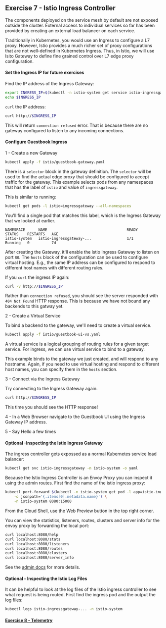 ## Exercise 7 - Istio Ingress Controller

The components deployed on the service mesh by default are not exposed outside the cluster. External access to individual services so far has been provided by creating an external load balancer on each service.

Traditionally in Kubernetes, you would use an Ingress to configure a L7 proxy. However, Istio provides a much richer set of proxy configurations that are not well-defined in Kubernetes Ingress.
Thus, in Istio, we will use Isito Gateway to define fine grained control over L7 edge proxy configuration.

#### Set the Ingress IP for future exercises

Find the IP address of the Ingress Gateway:

```sh
export INGRESS_IP=$(kubectl -n istio-system get service istio-ingressgateway -o jsonpath='{.status.loadBalancer.ingress[0].ip}')
echo $INGRESS_IP
```

`curl` the IP address:

```sh
curl http://$INGRESS_IP
```

This will return `connection refused` error. That is because there are no gateway configured to listen to any incoming connections.

#### Configure Guestbook Ingress

1 - Create a new Gateway

```sh
kubectl apply -f istio/guestbook-gateway.yaml
```

There is a `selector` block in the gateway definition. The `selector` will be used to find the actual edge proxy that should be configured to accept traffic for the gateway. This example selects pods from any namespaces that has the label of `istio` and value of `ingressgateway`.

This is similar to running:
```sh
kubectl get pods -l istio=ingressgateway --all-namespaces
```

You'll find a single pod that matches this label, which is the Ingress Gateway that we looked at earlier.
```
NAMESPACE      NAME                                    READY     STATUS    RESTARTS   AGE
istio-system   istio-ingressgateway-...                1/1       Running   0          7d
```

After creating the Gateway, it'll enable the Istio Ingress Gateway to listen on port `80`.
The `hosts` block of the configuration can be used to configure virtual hosting. E.g., the same IP address can be configured to respond to different host names with different routing rules.

If you `curl` the ingress IP again:
```sh
curl -v http://$INGRESS_IP
```

Rather than `connection refused`, you should see the server responded with `404 Not Found` HTTP response. This is because we have not bound any backends to this gatway yet.

2 - Create a Virtual Service

To bind a backend to the gateway, we'll need to create a virtual service.

```sh
kubectl apply -f istio/guestbook-ui-vs.yaml
```

A virtual service is a logical grouping of routing rules for a given target service. For ingress, we can use virtual service to bind to a gateway.

This example binds to the gateway we just created, and will respond to any hostname. Again, if you need to use virtual hosting and respond to different host names, you can specify them in the `hosts` section.

3 - Connect via the Ingress Gateway

Try connecting to the Ingress Gateway again.

```sh
curl http://$INGRESS_IP
```

This time you should see the HTTP response!

4 - In a Web Browser navigate to the Guestbook UI using the Ingress Gateway IP address.

5 - Say Hello a few times

#### Optional -Inspecting the Istio Ingress Gateway

The ingress controller gets expossed as a normal Kubernetes service load balancer:

```sh
kubectl get svc istio-ingressgateway -n istio-system -o yaml
```

Because the Istio Ingress Controller is an Envoy Proxy you can inspect it using the admin routes.  First find the name of the istio ingress proxy:


```sh
kubectl port-forward $(kubectl -n istio-system get pod -l app=istio-ingressgateway \
    -o jsonpath='{.items[0].metadata.name}') \
    -n istio-system 8080:15000
```

From the Cloud Shell, use the Web Preview button in the top right corner.

You can view the statistics, listeners, routes, clusters and server info for the envoy proxy by forwarding the local port:

```sh
curl localhost:8080/help
curl localhost:8080/stats
curl localhost:8080/listeners
curl localhost:8080/routes
curl localhost:8080/clusters
curl localhost:8080/server_info
```

See the [admin docs](https://www.envoyproxy.io/docs/envoy/v1.5.0/operations/admin) for more details.

#### Optional - Inspecting the Istio Log Files

It can be helpful to look at the log files of the Istio ingress controller to see what request is being routed.  First find the ingress pod and the output the log files:

```sh
kubectl logs istio-ingressgateway-... -n istio-system
```

#### [Exercise 8 - Telemetry](../exercise-8/README.md)
